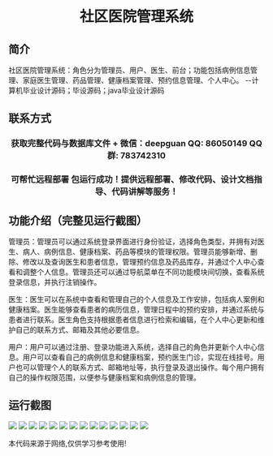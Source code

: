 <p><h1 align="center">社区医院管理系统</h1></p>

## 简介
社区医院管理系统：角色分为管理员、用户、医生、前台；功能包括病例信息管理、家庭医生管理、药品管理、健康档案管理、预约信息管理、个人中心。    --计算机毕业设计源码；毕设源码；java毕业设计源码


## 联系方式
<p><h3 align="center">获取完整代码与数据库文件 + 微信：deepguan QQ: 86050149 QQ群: 783742310</h3></p>
<p><h3 align="center">可帮忙远程部署 包运行成功！提供远程部署、修改代码、设计文档指导、代码讲解等服务！</h3></p>

## 功能介绍（完整见运行截图）
管理员：管理员可以通过系统登录界面进行身份验证，选择角色类型，并拥有对医生、病人、病例信息、健康档案、药品等模块的管理权限。管理员能够新增、删除、修改以及查询医生和患者信息，管理预约信息及药品库存，并通过个人中心查看和调整个人信息。管理员还可以通过导航菜单在不同功能模块间切换，查看系统登录信息，并执行注销操作。  

医生：医生可以在系统中查看和管理自己的个人信息及工作安排，包括病人案例和健康档案。医生能够查看患者的病历信息，管理日程中的预约安排，并通过系统与患者进行联系。医生角色支持根据患者信息进行检索和编辑，在个人中心更新和维护自己的联系方式、邮箱及其他必要信息。  

用户：用户可以通过注册、登录功能进入系统，选择自己的角色并更新个人中心信息。用户可以查看自己的病例信息和健康档案，预约医生门诊，实现在线挂号。用户也可以管理个人的联系方式、邮箱地址等，执行登录及退出操作。每个用户拥有自己的操作权限范围，以便参与健康档案和病例信息的管理。


## 运行截图
![](img/001.jpg)
![](img/002.jpg)
![](img/003.jpg)
![](img/004.jpg)
![](img/005.jpg)
![](img/006.jpg)
![](img/007.jpg)
![](img/008.jpg)
![](img/009.jpg)
![](img/010.jpg)
![](img/011.jpg)
![](img/012.jpg)
![](img/013.jpg)
![](img/014.jpg)

<p>本代码来源于网络,仅供学习参考使用!</p>
